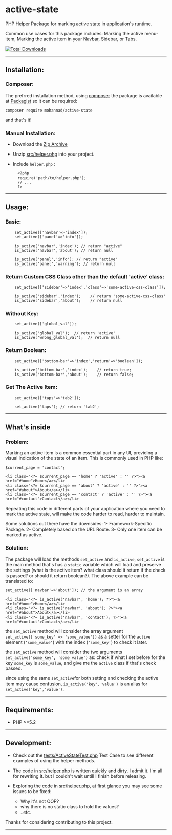 # active-state
PHP Helper Package for marking active state in application's runtime.

Common use cases for this package includes: Marking the active menu-item, Marking the active item in your Navbar, Sidebar, or Tabs.

[![Total Downloads][downloads-image]][package-link]

----------
## Installation:

### Composer:
The prefrred installation method, using [composer](https://getcomposer.org/download/) the package is available at [Packagist](https://packagist.org/packages/mohannad/active-state) so it can be required:

    composer require mohannad/active-state

and that's it!

### Manual Installation:
- Download the [Zip Archive](https://github.com/MohannadNaj/active-state/archive/master.zip)
- Unzip [src/helper.php](src/helper.php) into your project.
- Include `helper.php` :

        <?php
        require('path/to/helper.php');
        // ...
        ?>


----------
## Usage:

### Basic:
        set_active(['navbar'=>'index']);
        set_active(['panel'=>'info']);
    
        is_active('navbar','index'); // return "active"
        is_active('navbar','about'); // return null
        
        is_active('panel','info'); // return "active"
        is_active('panel','warning'); // return null
        
### Return Custom CSS Class other than the default 'active' class:
        set_active(['sidebar'=>'index','class'=>'some-active-css-class']);
    
        is_active('sidebar','index');    // return 'some-active-css-class'
        is_active('sidebar','about');    // return null
    
### Without Key:
        set_active(['global_val']);
    
        is_active('global_val');  // return 'active'
        is_active('wrong_global_val');  // return null
    
### Return Boolean:
        set_active(['bottom-bar'=>'index','return'=>'boolean']);
    
        is_active('bottom-bar','index');    // return true;
        is_active('bottom-bar','about');    // return false;
    

### Get The Active Item:
        set_active(['taps'=>'tab2']);
    
        set_active('taps'); // return 'tab2';


----------
## What's inside

### Problem:
Marking an active item is a common essential part in any UI, providing a visual indication of the state of an item. This is commonly used in PHP like:

    $current_page = 'contact'; 
    
    <li class="<?= $current_page == 'home' ? 'active' : '' ?>"><a href="#home">Home</a></li>
    <li class="<?= $current_page == 'about' ? 'active' : '' ?>"><a href="#about">About</a></li>
    <li class="<?= $current_page == 'contact' ? 'active' : '' ?>"><a href="#contact">Contact</a></li>

Repeating this code in different parts of your application where you need to mark the active state, will make the code harder to read, harder to maintain.

Some solutions out there have the downsides: 1- Framework-Specific Package. 2- Completely based on the URL Route. 3- Only one item can be marked as active.

### Solution:

The package will load the methods `set_active` and `is_active`, `set_active` is the main method that's has a `static` variable which will load and preserve the settings (what is the active item? what class should it return if the check is passed? or should it return boolean?). The above example can be translated to:       

    set_active(['navbar'=>'about']); // the argument is an array

    <li class="<?= is_active('navbar', 'home'); ?>"><a href="#home">Home</a></li>
    <li class="<?= is_active('navbar', 'about'); ?>"><a href="#about">About</a></li>
    <li class="<?= is_active('navbar', 'contact'); ?>"><a href="#contact">Contact</a></li>

the `set_active` method will consider the array argument `set_active(['some_key' => 'some_value'])` as a setter for the `active` element (`'some_value'`) with the index (`'some_key'`) to check it later.

the `set_active` method will consider the two arguments `set_active('some_key', 'some_value')` as: check if what I set before for the key `some_key` is `some_value`, and give me the `active` class if that's check passed.

since using the same `set_active`for both setting and checking the active item may cause confusion,  `is_active('key','value')` is an alias for `set_active('key','value')`.

----------

## Requirements:
- PHP >=5.2

----------

## Development:

- Check out the [tests/ActiveStateTest.php](tests/ActiveStateTest.php) Test Case to see different examples of using the helper methods.

- The code in [src/helper.php](src/helper.php) is written quickly and dirty. I admit it. I'm all for rewriting it. but I couldn't wait untill I finish before releasing.

- Exploring the code in [src/helper.php](src/helper.php), at first glance you may see some issues to be fixed:
    - Why it's not OOP?
    - why there is no static class to hold the values?
    - ..etc.

Thanks for considering contributing to this project.


----------

[package-link]: https://packagist.org/packages/mohannad/active-state
[downloads-image]: https://poser.pugx.org/mohannad/active-state/downloads
